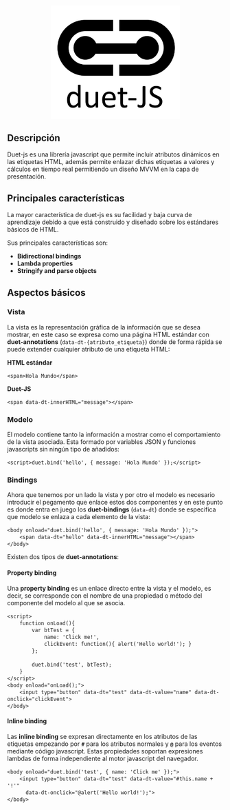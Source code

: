 <p align="center">
  <img src="https://raw.githubusercontent.com/codellion/duet-js/master/logo.PNG" width="300">
</p>

## Descripción ##
Duet-js es una librería javascript que permite incluir atributos dinámicos en las etiquetas HTML, además permite enlazar dichas etiquetas a valores y cálculos en tiempo real permitiendo un diseño MVVM en la capa de presentación.


## Principales características ###
La mayor característica de duet-js es su facilidad y baja curva de aprendizaje debido a que está construido y diseñado sobre los estándares básicos de HTML.

Sus principales características son:

- **Bidirectional bindings**
- **Lambda properties**
- **Stringify and parse objects**


## Aspectos básicos ##
### Vista ###
La vista es la representación gráfica de la información que se desea mostrar, en este caso se expresa como una página HTML estándar con **duet-annotations** (`data-dt-{atributo_etiqueta}`) donde de forma rápida se puede extender cualquier atributo de una etiqueta HTML:

**HTML estándar**

	<span>Hola Mundo</span>

**Duet-JS**

	<span data-dt-innerHTML="message"></span> 


### Modelo ###
El modelo contiene tanto la información a mostrar como el comportamiento de la vista asociada. Esta formado por variables JSON y funciones javascripts sin ningún tipo de añadidos:

	<script>duet.bind('hello', { message: 'Hola Mundo' });</script>

### Bindings ###
Ahora que tenemos por un lado la vista y por otro el modelo es necesario introducir el pegamento que enlace estos dos componentes y en este punto es donde entra en juego los **duet-bindings** (`data-dt`) donde se especifica que modelo se enlaza a cada elemento de la vista:

	<body onload="duet.bind('hello', { message: 'Hola Mundo' });">
		<span data-dt="hello" data-dt-innerHTML="message"></span> 
	</body>


Existen dos tipos de **duet-annotations**:

#### Property binding ####
Una **property binding** es un enlace directo entre la vista y el modelo, es decir, se corresponde con el nombre de una propiedad o método del componente del modelo al que se asocia.

	<script>
		function onLoad(){
			var btTest = {
				name: 'Click me!',
				clickEvent: function(){ alert('Hello world!'); }
			};

			duet.bind('test', btTest);
		}
	</script>
	<body onload="onLoad();">
		<input type="button" data-dt="test" data-dt-value="name" data-dt-onclick="clickEvent">
	</body>


#### Inline binding ####
Las **inline binding** se expresan directamente en los atributos de las etiquetas empezando por **`#`** para los atributos normales y **`@`** para los eventos mediante código javascript. Estas propiedades soportan expresiones lambdas de forma independiente al motor javascript del navegador.

	<body onload="duet.bind('test', { name: 'Click me' });">
		<input type="button" data-dt="test" data-dt-value="#this.name + '!'" 
		  data-dt-onclick="@alert('Hello world!');">
	</body>
